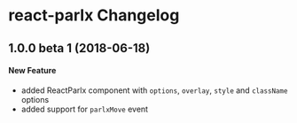 # react-parlx Changelog

## 1.0.0 beta 1 (2018-06-18)
#### New Feature
- added ReactParlx component with `options`, `overlay`, `style` and `className` options
- added support for `parlxMove` event
